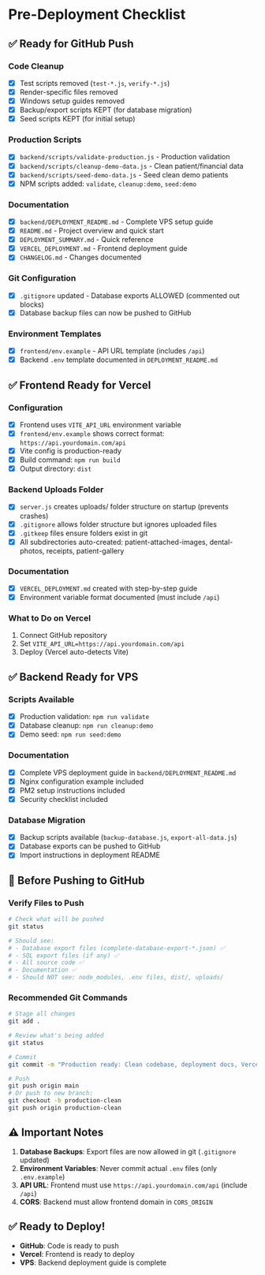 # Pre-Deployment Checklist

## ✅ Ready for GitHub Push

### Code Cleanup
- [x] Test scripts removed (`test-*.js`, `verify-*.js`)
- [x] Render-specific files removed
- [x] Windows setup guides removed
- [x] Backup/export scripts KEPT (for database migration)
- [x] Seed scripts KEPT (for initial setup)

### Production Scripts
- [x] `backend/scripts/validate-production.js` - Production validation
- [x] `backend/scripts/cleanup-demo-data.js` - Clean patient/financial data
- [x] `backend/scripts/seed-demo-data.js` - Seed clean demo patients
- [x] NPM scripts added: `validate`, `cleanup:demo`, `seed:demo`

### Documentation
- [x] `backend/DEPLOYMENT_README.md` - Complete VPS setup guide
- [x] `README.md` - Project overview and quick start
- [x] `DEPLOYMENT_SUMMARY.md` - Quick reference
- [x] `VERCEL_DEPLOYMENT.md` - Frontend deployment guide
- [x] `CHANGELOG.md` - Changes documented

### Git Configuration
- [x] `.gitignore` updated - Database exports ALLOWED (commented out blocks)
- [x] Database backup files can now be pushed to GitHub

### Environment Templates
- [x] `frontend/env.example` - API URL template (includes `/api`)
- [x] Backend `.env` template documented in `DEPLOYMENT_README.md`

## ✅ Frontend Ready for Vercel

### Configuration
- [x] Frontend uses `VITE_API_URL` environment variable
- [x] `frontend/env.example` shows correct format: `https://api.yourdomain.com/api`
- [x] Vite config is production-ready
- [x] Build command: `npm run build`
- [x] Output directory: `dist`

### Backend Uploads Folder
- [x] `server.js` creates uploads/ folder structure on startup (prevents crashes)
- [x] `.gitignore` allows folder structure but ignores uploaded files
- [x] `.gitkeep` files ensure folders exist in git
- [x] All subdirectories auto-created: patient-attached-images, dental-photos, receipts, patient-gallery

### Documentation
- [x] `VERCEL_DEPLOYMENT.md` created with step-by-step guide
- [x] Environment variable format documented (must include `/api`)

### What to Do on Vercel
1. Connect GitHub repository
2. Set `VITE_API_URL=https://api.yourdomain.com/api`
3. Deploy (Vercel auto-detects Vite)

## ✅ Backend Ready for VPS

### Scripts Available
- [x] Production validation: `npm run validate`
- [x] Database cleanup: `npm run cleanup:demo`
- [x] Demo seed: `npm run seed:demo`

### Documentation
- [x] Complete VPS deployment guide in `backend/DEPLOYMENT_README.md`
- [x] Nginx configuration example included
- [x] PM2 setup instructions included
- [x] Security checklist included

### Database Migration
- [x] Backup scripts available (`backup-database.js`, `export-all-data.js`)
- [x] Database exports can be pushed to GitHub
- [x] Import instructions in deployment README

## 🔄 Before Pushing to GitHub

### Verify Files to Push
```bash
# Check what will be pushed
git status

# Should see:
# - Database export files (complete-database-export-*.json) ✅
# - SQL export files (if any) ✅
# - All source code ✅
# - Documentation ✅
# - Should NOT see: node_modules, .env files, dist/, uploads/
```

### Recommended Git Commands
```bash
# Stage all changes
git add .

# Review what's being added
git status

# Commit
git commit -m "Production ready: Clean codebase, deployment docs, Vercel-ready frontend"

# Push
git push origin main
# Or push to new branch:
git checkout -b production-clean
git push origin production-clean
```

## ⚠️ Important Notes

1. **Database Backups**: Export files are now allowed in git (`.gitignore` updated)
2. **Environment Variables**: Never commit actual `.env` files (only `.env.example`)
3. **API URL**: Frontend must use `https://api.yourdomain.com/api` (include `/api`)
4. **CORS**: Backend must allow frontend domain in `CORS_ORIGIN`

## ✅ Ready to Deploy!

- **GitHub**: Code is ready to push
- **Vercel**: Frontend is ready to deploy
- **VPS**: Backend deployment guide is complete

